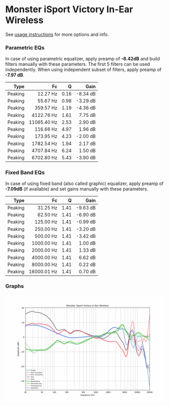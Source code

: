# Monster iSport Victory In-Ear Wireless
See [usage instructions](https://github.com/jaakkopasanen/AutoEq#usage) for more options and info.

### Parametric EQs
In case of using parametric equalizer, apply preamp of **-8.42dB** and build filters manually
with these parameters. The first 5 filters can be used independently.
When using independent subset of filters, apply preamp of **-7.97 dB**.

| Type    | Fc          |    Q | Gain     |
|--------:|------------:|-----:|---------:|
| Peaking | 12.27 Hz    | 0.16 | -8.34 dB |
| Peaking | 55.67 Hz    | 0.98 | -3.29 dB |
| Peaking | 359.57 Hz   | 1.19 | -4.36 dB |
| Peaking | 4122.76 Hz  | 1.61 | 7.75 dB  |
| Peaking | 11065.40 Hz | 2.53 | 2.90 dB  |
| Peaking | 116.66 Hz   | 4.97 | 1.96 dB  |
| Peaking | 173.95 Hz   | 4.23 | -2.00 dB |
| Peaking | 1782.54 Hz  | 1.94 | 2.17 dB  |
| Peaking | 4707.84 Hz  | 6.24 | 1.50 dB  |
| Peaking | 6702.80 Hz  | 5.43 | -3.90 dB |

### Fixed Band EQs
In case of using fixed band (also called graphic) equalizer, apply preamp of **-7.09dB**
(if available) and set gains manually with these parameters.

| Type    | Fc          |    Q | Gain     |
|--------:|------------:|-----:|---------:|
| Peaking | 31.25 Hz    | 1.41 | -9.63 dB |
| Peaking | 62.50 Hz    | 1.41 | -6.90 dB |
| Peaking | 125.00 Hz   | 1.41 | -0.99 dB |
| Peaking | 250.00 Hz   | 1.41 | -3.20 dB |
| Peaking | 500.00 Hz   | 1.41 | -3.42 dB |
| Peaking | 1000.00 Hz  | 1.41 | 1.00 dB  |
| Peaking | 2000.00 Hz  | 1.41 | 1.33 dB  |
| Peaking | 4000.00 Hz  | 1.41 | 6.62 dB  |
| Peaking | 8000.00 Hz  | 1.41 | 0.22 dB  |
| Peaking | 16000.01 Hz | 1.41 | 0.70 dB  |

### Graphs
![](./Monster%20iSport%20Victory%20In-Ear%20Wireless.png)